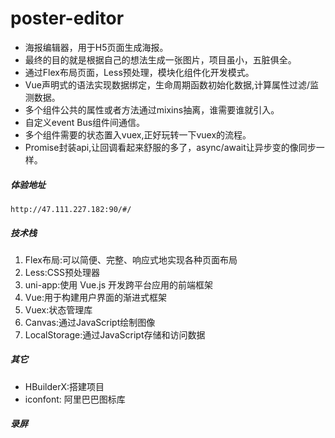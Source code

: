 
# poster-editor
 - 海报编辑器，用于H5页面生成海报。
- 最终的目的就是根据自己的想法生成一张图片，项目虽小，五脏俱全。
- 通过Flex布局页面，Less预处理，模块化组件化开发模式。
- Vue声明式的语法实现数据绑定，生命周期函数初始化数据,计算属性过滤/监测数据。
- 多个组件公共的属性或者方法通过mixins抽离，谁需要谁就引入。
- 自定义event Bus组件间通信。
- 多个组件需要的状态置入vuex,正好玩转一下vuex的流程。
- Promise封装api,让回调看起来舒服的多了，async/await让异步变的像同步一样。

##### 体验地址
	http://47.111.227.182:90/#/

##### 技术栈
1. Flex布局:可以简便、完整、响应式地实现各种页面布局
2. Less:CSS预处理器
3. uni-app:使用 Vue.js 开发跨平台应用的前端框架
4. Vue:用于构建用户界面的渐进式框架
5. Vuex:状态管理库
6. Canvas:通过JavaScript绘制图像
7. LocalStorage:通过JavaScript存储和访问数据

##### 其它
- HBuilderX:搭建项目
- iconfont: 阿里巴巴图标库
	
	
##### 录屏



	
